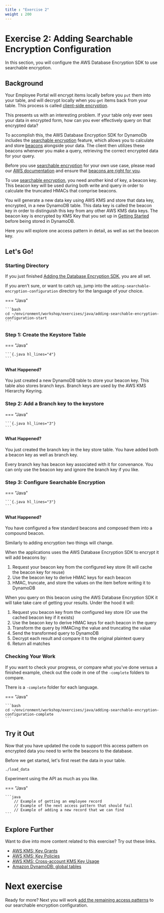 ```yaml
---
title : "Exercise 2"
weight : 200
---
```


# Exercise 2: Adding Searchable Encryption Configuration

In this section, you will configure the AWS Database Encryption SDK to use searchable encryption.

## Background

Your Employee Portal will encrypt items locally before you `put` them
into your table,
and will decrypt locally when you `get` items back from your table.
This process is called [client-side encryption](TODO).

This presents us with an interesting problem.
If your table only ever sees your data in encrypted form,
how can you ever effectively query on that encrypted data?

To accomplish this, the AWS Database Encryption SDK for DynamoDb
includes the [searchable encryption](TODO) feature,
which allows you to calculate and store
[beacons](TODO) alongside your data.
The client then utilizes these beacons whenever you make a query,
retrieving the correct encrypted data for your query.

Before you use [searchable encryption](TODO)
for your own use case, please read our [AWS documentation](TODO)
and ensure that [beacons are right for you](TODO).

To use [searchable encryption](TODO),
you need another kind of key, a beacon key.
This beacon key will be used during both write and query
in order to calculate the truncated HMACs that comprise beacons.

You will generate a new data key using AWS KMS
and store that data key, encrypted, in a new DynamoDB table.
This data key is called the beacon key
in order to distinguish this key from any other
AWS KMS data keys.
The beacon key is encrypted by
KMS Key that you set up in [Getting Started](./getting-started.md)
before being stored in DynamoDB.

Here you will explore one access pattern in detail,
as well as set the beacon key.

## Let's Go!

### Starting Directory

If you just finished [Adding the Database Encryption SDK](./adding-the-database-encryption-sdk.md), you are all set.

If you aren't sure, or want to catch up,
jump into the `adding-searchable-encryption-configuration` directory for the language of your choice.

=== "Java"

    ```bash 
    cd ~/environment/workshop/exercises/java/adding-searchable-encryption-configuration-start
    ```

### Step 1: Create the Keystore Table

=== "Java"

    ```{.java hl_lines="4"}
    ```

#### What Happened?

You just created a new DynamoDB table to store your beacon key.
This table also stores branch keys.
Branch keys are used by the AWS KMS Hierarchy Keyring.

### Step 2: Add a Branch key to the keystore

=== "Java"

    ```{.java hl_lines="3"}
    ```

#### What Happened?

You just created the branch key in the key store table.
You have added both a beacon key
as well as branch key.

Every branch key has beacon key associated with it for convenance.
You can only use the beacon key and ignore the branch key if you like.

### Step 3: Configure Searchable Encryption

=== "Java"

    ```{.java hl_lines="3"}
    ```

#### What Happened?

You have configured a few standard beacons
and composed them into a compound beacon.

Similarly to adding encryption two things will change.

When the applications uses the AWS Database Encryption SDK
to encrypt it will add beacons by:

1. Request your beacon key from the configured key store
(It will cache the beacon key for reuse)
1. Use the beacon key to derive HMAC keys for each beacon
1. HMAC, truncate, and store the values on the item
before writing it to DynamoDB

When you query on this beacon
using the AWS Database Encryption SDK
it will take take care of getting your results.
Under the hood it will:

1. Request you beacon key from the configured key store
(Or use the cached beacon key if it exists)
1. Use the beacon key to derive HMAC keys for each beacon in the query
1. Transform the query by HMACing the value and truncating the value
1. Send the transformed query to DynamoDB
1. Decrypt each result and compare it to the original plaintext query
1. Return all matches

### Checking Your Work

If you want to check your progress,
or compare what you've done versus a finished example, 
check out the code in one of the `-complete` folders to compare.

There is a `-complete` folder for each language.

=== "Java"

    ```bash 
    cd ~/environment/workshop/exercises/java/adding-searchable-encryption-configuration-complete
    ```

## Try it Out

Now that you have updated the code
to support this access pattern on encrypted data
you need to write the beacons to the database.

Before we get started, let's first reset the data in your table.

```bash
./load_data
```


Experiment using the API as much as you like. 


=== "Java"

    ```java
        // Example of getting an employee record
        // Example of the next access pattern that should fail 
        // Example of adding a new record that we can find
    ```

## Explore Further

Want to dive into more content related to this exercise?
Try out these links.

* <a href="https://docs.aws.amazon.com/kms/latest/developerguide/grants.html" target="_blank">AWS KMS: Key Grants</a>
* <a href="https://docs.aws.amazon.com/kms/latest/developerguide/key-policies.html" target="_blank">AWS KMS: Key Policies</a>
* <a href="https://docs.aws.amazon.com/kms/latest/developerguide/key-policy-modifying-external-accounts.html" target="_blank">AWS KMS: Cross-account KMS Key Usage</a>
* <a href="https://aws.amazon.com/dynamodb/global-tables/" target="_blank">Amazon DynamoDB: global tables</a>


# Next exercise

Ready for more?
Next you will work [add the remaining access patterns](./adding-the-remaining-access-patterns.md)
to our searchable encryption configuration.
